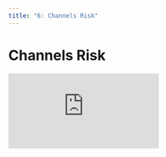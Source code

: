 ```yaml
---
title: "6: Channels Risk"
---
```


# Channels Risk

<div class='embed-container'><iframe src='https://player.vimeo.com/video/206216617' frameborder='0' webkitAllowFullScreen mozallowfullscreen allowFullScreen></iframe></div>
